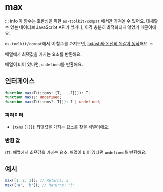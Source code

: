 # max

::: info
이 함수는 호환성을 위한 `es-toolkit/compat` 에서만 가져올 수 있어요. 대체할 수 있는 네이티브 JavaScript API가 있거나, 아직 충분히 최적화되지 않았기 때문이에요.

`es-toolkit/compat`에서 이 함수를 가져오면, [lodash와 완전히 똑같이 동작](../../../compatibility.md)해요.
:::

배열에서 최댓값을 가지는 요소를 반환해요.

배열이 비어 있다면, `undefined`를 반환해요.

## 인터페이스

```typescript
function max<T>(items: [T, ...T[]]): T;
function max(): undefined;
function max<T>(items?: T[]): T | undefined;
```

### 파라미터

- `items` (`T[]`): 최댓값을 가지는 요소를 찾을 배열이에요.

### 반환 값

(`T`): 배열에서 최댓값을 가지는 요소. 배열이 비어 있다면 `undefined`를 반환해요.

## 예시

```typescript
max([1, 2, 3]); // Returns: 3
max(['a', 'b']); // Returns: 'b'
```
